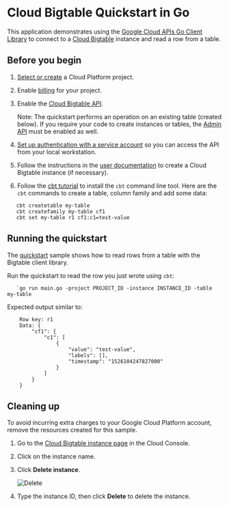 # Cloud Bigtable Quickstart in Go

This application demonstrates using the [Google Cloud APIs Go
Client Library](https://github.com/GoogleCloudPlatform/google-cloud-go) to connect
to a [Cloud Bigtable](https://cloud.google.com/bigtable/) instance and read a row from a table.

## Before you begin

1. [Select or create][projects] a Cloud Platform project.

1. Enable [billing][billing] for your project.

1. Enable the [Cloud Bigtable API][enable_api].

    Note: The quickstart performs an operation on an existing table (created below).
    If you require your code to create instances or tables,
    the [Admin API](https://console.cloud.google.com/flows/enableapi?apiid=bigtableadmin.googleapis.com)
    must be enabled as well.

1. [Set up authentication with a service account][auth] so you can access the API from your local workstation.

1. Follow the instructions in the [user documentation](https://cloud.google.com/bigtable/docs/creating-instance) to
create a Cloud Bigtable instance (if necessary).

1. Follow the [cbt tutorial](https://cloud.google.com/bigtable/docs/quickstart-cbt) to install the
`cbt` command line tool.
Here are the `cbt` commands to create a table, column family and add some data:
```
   cbt createtable my-table
   cbt createfamily my-table cf1
   cbt set my-table r1 cf1:c1=test-value
```

[projects]: https://console.cloud.google.com/project
[billing]: https://support.google.com/cloud/answer/6293499#enable-billing
[enable_api]: https://console.cloud.google.com/flows/enableapi?apiid=bigtable.googleapis.com
[auth]: https://cloud.google.com/docs/authentication/getting-started


## Running the quickstart

The [quickstart](main.go) sample shows how to read rows from a table with the Bigtable client library.

Run the quickstart to read the row you just wrote using `cbt`:
```
   `go run main.go -project PROJECT_ID -instance INSTANCE_ID -table my-table
```
Expected output similar to:
```
    Row key: r1
    Data: {
        "cf1": {
            "c1": [
                {
                    "value": "test-value",
                    "labels": [],
                    "timestamp": "1526104247827000"
                }
            ]
        }
    }
```

## Cleaning up

To avoid incurring extra charges to your Google Cloud Platform account, remove
the resources created for this sample.

1.  Go to the [Cloud Bigtable instance page](https://console.cloud.google.com/project/_/bigtable/instances) in the Cloud Console.

1.  Click on the instance name.

1.  Click **Delete instance**.

    ![Delete](https://cloud.google.com/bigtable/img/delete-quickstart-instance.png)

1. Type the instance ID, then click **Delete** to delete the instance.

